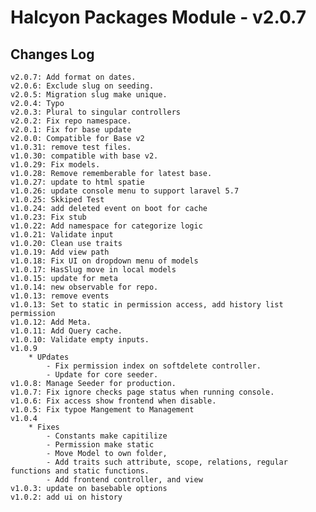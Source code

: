 # Halcyon Packages Module - v2.0.7

## Changes Log
    v2.0.7: Add format on dates.
    v2.0.6: Exclude slug on seeding.
    v2.0.5: Migration slug make unique.
    v2.0.4: Typo
    v2.0.3: Plural to singular controllers
    v2.0.2: Fix repo namespace.
    v2.0.1: Fix for base update 
    v2.0.0: Compatible for Base v2
    v1.0.31: remove test files.
    v1.0.30: compatible with base v2.
    v1.0.29: Fix models.
    v1.0.28: Remove rememberable for latest base.
    v1.0.27: update to html spatie
    v1.0.26: update console menu to support laravel 5.7
    v1.0.25: Skkiped Test
    v1.0.24: add deleted event on boot for cache
    v1.0.23: Fix stub
    v1.0.22: Add namespace for categorize logic
    v1.0.21: Validate input
    v1.0.20: Clean use traits
    v1.0.19: Add view path 
    v1.0.18: Fix UI on dropdown menu of models
    v1.0.17: HasSlug move in local models
    v1.0.15: update for meta
    v1.0.14: new observable for repo.
    v1.0.13: remove events
    v1.0.13: Set to static in permission access, add history list permission
    v1.0.12: Add Meta.
    v1.0.11: Add Query cache.
    v1.0.10: Validate empty inputs.
    v1.0.9
        * UPdates
            - Fix permission index on softdelete controller.
            - Update for core seeder.
    v1.0.8: Manage Seeder for production.
    v1.0.7: Fix ignore checks page status when running console.
    v1.0.6: Fix access show frontend when disable.
    v1.0.5: Fix typoe Mangement to Management
    v1.0.4 
        * Fixes
            - Constants make capitilize
            - Permission make static
            - Move Model to own folder, 
            - Add traits such attribute, scope, relations, regular functions and static functions.
            - Add frontend controller, and view
    v1.0.3: update on basebable options
    v1.0.2: add ui on history